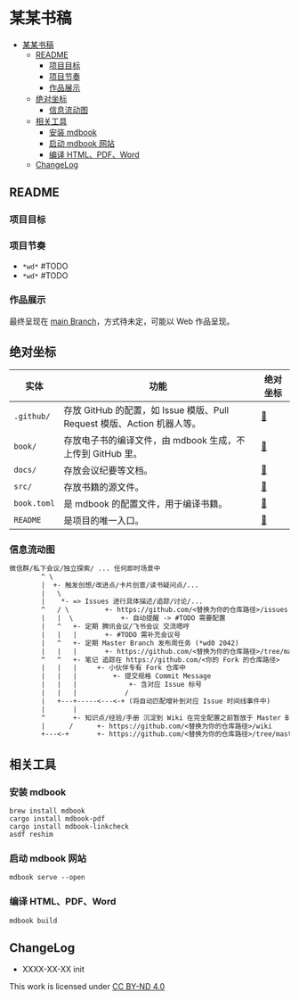# 某某书稿

- [某某书稿](#某某书稿)
  - [README](#readme)
    - [项目目标](#项目目标)
    - [项目节奏](#项目节奏)
    - [作品展示](#作品展示)
  - [绝对坐标](#绝对坐标)
    - [信息流动图](#信息流动图)
  - [相关工具](#相关工具)
    - [安装 mdbook](#安装-mdbook)
    - [启动 mdbook 网站](#启动-mdbook-网站)
    - [编译 HTML、PDF、Word](#编译-htmlpdfword)
  - [ChangeLog](#changelog)

## README

### 项目目标

### 项目节奏

- `*wd*` #TODO
- `*wd*` #TODO

### 作品展示

最终呈现在 [main Branch](https://github.com/<替换为你的仓库路径>/tree/main)，方式待未定，可能以 Web 作品呈现。

## 绝对坐标

| 实体 | 功能 | 绝对坐标 |
|---|---|---|
| `.github/` | 存放 GitHub 的配置，如 Issue 模版、Pull Request 模版、Action 机器人等。 | [🔗](.github/) |
| `book/` | 存放电子书的编译文件，由 mdbook 生成，不上传到 GitHub 里。 | [🔗](book/) |
| `docs/` | 存放会议纪要等文档。 | [🔗](docs/) |
| `src/` | 存放书籍的源文件。 | [🔗](src/) |
| `book.toml` | 是 mdbook 的配置文件，用于编译书籍。 | [🔗](book.toml) |
| `README` | 是项目的唯一入口。 | [🔗](README.md) |

### 信息流动图

```txt
微信群/私下会议/独立探索/ ... 任何即时场景中
        ^ \
        |  +- 触发创想/改进点/卡片创意/读书疑问点/...
        |   \               
        |    *- => Issues 进行具体描述/追踪/讨论/...
        ^   / \         +- https://github.com/<替换为你的仓库路径>/issues
        |   |  \            +- 自动提醒 -> #TODO 需要配置
        |   ^   +- 定期 腾讯会议/飞书会议 交流嗯哼
        |   |   |       +- #TODO 需补充会议号
        |   ^   +- 定期 Master Branch 发布周任务 (*wd0 2042)
        |   |   |       +- https://github.com/<替换为你的仓库路径>/tree/master
        ^   ^   +- 笔记 追踪在 https://github.com/<你的 Fork 的仓库路径>
        |   |   |     +- 小伙伴专有 Fork 仓库中
        |   |   |         +- 提交规格 Commit Message 
        |   |   |             +- 含对应 Issue 标号
        |   |   |            /
        |   +---+-----<---<-+ (将自动匹配增补到对应 Issue 时间线事件中)
        |       |       
        ^       +- 知识点/经验/手册 沉淀到 Wiki 在完全配置之前暂放于 Master Branch 
        |      /      +- https://github.com/<替换为你的仓库路径>/wiki
        +---<-+       +- https://github.com/<替换为你的仓库路径>/tree/master
```

## 相关工具

### 安装 mdbook

```shell
brew install mdbook
cargo install mdbook-pdf
cargo install mdbook-linkcheck
asdf reshim
```

### 启动 mdbook 网站

```shell
mdbook serve --open
```

### 编译 HTML、PDF、Word

```shell
mdbook build
```

## ChangeLog

- XXXX-XX-XX init

<p xmlns:cc="http://creativecommons.org/ns#" >This work is licensed under <a href="http://creativecommons.org/licenses/by-nd/4.0/?ref=chooser-v1" target="_blank" rel="license noopener noreferrer" style="display:inline-block;">CC BY-ND 4.0
